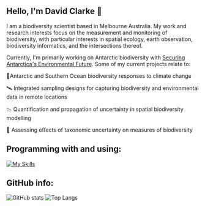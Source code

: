 ## Hello, I'm David Clarke 👋

I am a biodiversity scientist based in Melbourne Australia. My work and research interests focus on the measurement and monitoring of biodiversity, with particular interests in spatial ecology, earth observation, biodiversity informatics, and the intersections thereof. 

Currently, I'm primarily working on Antarctic biodiversity with [Securing Antarctica's Environmental Future](https://www.arcsaef.com). Some of my current projects relate to:

  🐧Antarctic and Southern Ocean biodiversity responses to climate change
  
  🛰️ Integrated sampling designs for capturing biodiversity and environmental data in remote locations
  
  📉 Quantification and propagation of uncertainty in spatial biodiversity modelling
  
  🌊 Assessing effects of taxonomic uncertainty on measures of biodiversity

## Programming with and using:
[![My Skills](https://skillicons.dev/icons?i=r,vscode)](https://skillicons.dev)

## GitHub info:
![GitHub stats](https://github-readme-stats.vercel.app/api?username=DavidAClarke) ![Top Langs](https://github-readme-stats.vercel.app/api/top-langs/?username=DavidAClarke&layout=compact&theme=radical)
<!--![GitHub stats](https://github-readme-stats.vercel.app/api?username=DavidAClarke&count_private=true&include_all_commits=true)-->
<!--![GitHub stats](https://github-readme-stats.vercel.app/api?username=DavidAClarke&count_icons=true&theme=radical)-->

<!--
**DavidAClarke/DavidAClarke** is a ✨ _special_ ✨ repository because its `README.md` (this file) appears on your GitHub profile.

Here are some ideas to get you started:

- 🔭 I’m currently working on ...
- 🌱 I’m currently learning ...
- 👯 I’m looking to collaborate on ...
- 🤔 I’m looking for help with ...
- 💬 Ask me about ...
- 📫 How to reach me: ...
- 😄 Pronouns: ...
- ⚡ Fun fact: ...
-->

